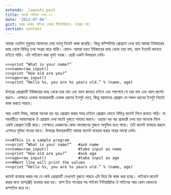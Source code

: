 ```yaml
---
extends: _layouts.post
title: সহজে পাইথন শেখা-০৭
date: '2012-07-06'
gist: সহজ ভাষায় পাইথন শেখার টিউটোরিয়াল। (সপ্তম পর্ব)
section: content
---
```


আমরা এতদিন শুধুমাত্র আমাদের দেয়া ভ্যালু নিয়েই কাজ করেছি। কিন্তু কম্পিউটার প্রোগ্রামে দেখা যায় আমরা ইউজারের কাছ থেকে বিভিন্ন তথ্য সংগ্রহ করে থাকি। যেমন- আমরা হয়ত ইউজারের কাছ থেকে তার নাম, বয়স ইত্যাদি জানতে চাইতে পারি। এটা পাইথনে করা খুবই সহজ। ছোট্ট একটা উদাহরন দেখি-

```
>>>print “What is your name?”
>>>name=raw_input()
>>>print “Hoe old are you?”
>>>age=raw_input()
>>>print “Hello %s, you are %s years old.” % (name, age)
```

উপরের প্রোগ্রামটি ইউজারের কাছ থেকে তার নাম এবং বয়স জানতে চাইবে এবং সবশেষে সে তার নাম এবং বয়স প্রদর্শন করবে। এক্ষেত্রে একেক ব্যবহারকারী একেক ধরনের ইনপুট দেবে, কিন্তু আমাদের প্রোগ্রাম সে সকল ধরনের ইনপুট নিয়েই কাজ করতে পারবে।

আর একটা বিষয়, আমরা অনেক বড় বড় প্রোগ্রাম করার সময় চাইলে প্রোগ্রাম কোডে বিভিন্ন কমেন্ট লিখে রাখতে পারি। যা পরবর্তীতে আমাদেরকে ঐ প্রোগ্রাম দেখা মাত্রই বুঝতে সাহায্য করবে। এছাড়া বড় বড় প্রজেক্টে দেখা যায় অনেকে মিলে একটা প্রোগ্রাম তৈরী করে। সেক্ষেত্রে একজনের কোড অন্যজনের বুঝতে অসুবিধা হতে পারে। তাই কমেন্ট ব্যবহার করলে এক্ষেত্রে সুবিধা পাওয়া যাবে। উপরের উদাহরনটিই আমরা কমেন্ট ব্যবহার করার পরের অবস্থা দেখি-

```
>>>#This is a sample program
>>>print “What is your name?”   #ask name
>>>name=raw_input()             #take input as name
>>>print “Hoe old are you?”     #ask age
>>>age=raw_input()              #take input as age
>>>#Next line will print the values
>>>print “Hello %s, you are %s years old.” % (name, age)
```

কমেন্ট ব্যবহার করার পর যে কেউ প্রোগ্রামটি দেখলেই বুঝতে পারবে এটা দিয়ে কি কাজ করা হচ্ছে। পাইথনে কমেন্ট করার জন্য হ্যাশ(#) ব্যবহার করা হয়। হ্যাশ চিহ্ন পাওয়ার পর পাইথন ইন্টারপ্রিটার ঐ লাইনের আর কোন কোডকে কম্পাইল করে না।
